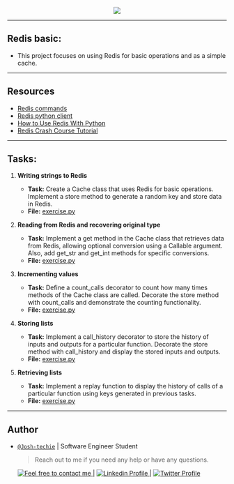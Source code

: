<p align="center">
<img src ="https://logos-download.com/wp-content/uploads/2020/06/Redis_Logo.png">
</p>

---

## Redis basic:

- This project focuses on using Redis for basic operations and as a simple cache.

---

## Resources

- [Redis commands](https://redis.io/commands/)
- [Redis python client](https://redis-py.readthedocs.io/en/stable/)
- [How to Use Redis With Python](https://realpython.com/python-redis/)
- [Redis Crash Course Tutorial](https://www.youtube.com/watch?v=Hbt56gFj998)

---

## Tasks:

1. **Writing strings to Redis**

   - **Task:** Create a Cache class that uses Redis for basic operations. Implement a store method to generate a random key and store data in Redis.
   - **File:** [exercise.py](./exercise.py)

2. **Reading from Redis and recovering original type**

   - **Task:** Implement a get method in the Cache class that retrieves data from Redis, allowing optional conversion using a Callable argument. Also, add get_str and get_int methods for specific conversions.
   - **File:** [exercise.py](./exercise.py)

3. **Incrementing values**

   - **Task:** Define a count_calls decorator to count how many times methods of the Cache class are called. Decorate the store method with count_calls and demonstrate the counting functionality.
   - **File:** [exercise.py](./exercise.py)

4. **Storing lists**

   - **Task:** Implement a call_history decorator to store the history of inputs and outputs for a particular function. Decorate the store method with call_history and display the stored inputs and outputs.
   - **File:** [exercise.py](./exercise.py)

5. **Retrieving lists**
   - **Task:** Implement a replay function to display the history of calls of a particular function using keys generated in previous tasks.
   - **File:** [exercise.py](./exercise.py)

---

## Author

- [`@Josh-techie`]() | Software Engineer Student

  > Reach out to me if you need any help or have any questions.

  <a href="mailto:youssef.abouyahia@e-polytechnique.ma">
  	<img alt="Feel free to contact me" src="https://img.shields.io/badge/-Ask_me_anything-blue?style=flat&logo=Gmail&logoColor=white&link=mailto:youssef.abouyahia@e-polytechnique.ma&color=3d85c6" />
  </a>
  <span> | </span>
    <a href="https://www.linkedin.com/in/youssef-abouyahia/">
        <img alt="Linkedin Profile" src="https://img.shields.io/badge/-Linkedin-0072b1?style=flat&logo=Linkedin&logoColor=white&link=https://www.linkedin.com/in/youssef-abouyahia/" />
    </a>
    <span> | </span>
    <a href="https://twitter.com/JoesephAb">
        <img alt="Twitter Profile" src="https://img.shields.io/badge/-Twitter-0072b1?style=flat&logo=Twitter&logoColor=white&link=https://twitter.com/JoesephAb&color=1DA1F2" />
    </a>
